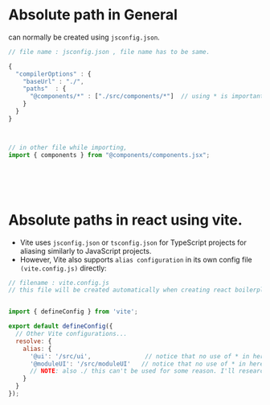 # Absolute path in General
can normally be created using `jsconfig.json`. 
```javascript
// file name : jsconfig.json , file name has to be same.

{
  "compilerOptions" : {
    "baseUrl" : "./",
    "paths"  : {
      "@components/*" : ["./src/components/*"]  // using * is important, it means select all 
    } 
  }
}



// in other file while importing,
import { components } from "@components/components.jsx";
```

<br>
<br>
<br>


# Absolute paths in react using vite.
* Vite uses `jsconfig.json` or `tsconfig.json` for TypeScript projects for aliasing similarly to JavaScript projects.
* However, Vite also supports `alias configuration` in its own config file `(vite.config.js)` directly:
```javascript
// filename : vite.config.js
// this file will be created automatically when creating react boilerplate with vite


import { defineConfig } from 'vite';

export default defineConfig({
  // Other Vite configurations...
  resolve: {
    alias: {
      '@ui': '/src/ui',               // notice that no use of * in here.
      '@moduleUI': '/src/moduleUI'   // notice that no use of * in here.
      // NOTE: also ./ this can't be used for some reason. I'll research later. only use / not ./
    }
  }
});

```
